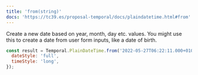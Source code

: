 ```yaml
---
title: 'from(string)'
docs: 'https://tc39.es/proposal-temporal/docs/plaindatetime.html#from'
---
```


Create a new date based on year, month, day etc. values. You might use this to create a date from user form inputs, like a date of birth.

```javascript
const result = Temporal.PlainDateTime.from('2022-05-27T06:22:11.000+0100').toLocaleString('en-GB', {
  dateStyle: 'full',
  timeStyle: 'long',
});
```
